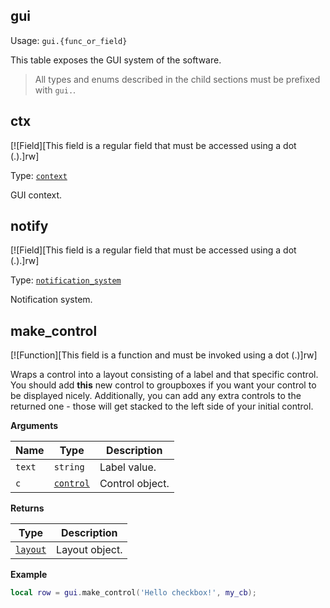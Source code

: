 ## gui

Usage: `gui.{func_or_field}`

This table exposes the GUI system of the software.

> All types and enums described in the child sections must be prefixed with `gui.`.

## ctx

[![Field][This field is a regular field that must be accessed using a dot (.).]rw]

Type: [`context`](/api/gui/context "This type represents the GUI context.")

GUI context.

## notify

[![Field][This field is a regular field that must be accessed using a dot (.).]rw]

Type: [`notification_system`](/api/gui/notification-system "This type represents a notification system.")

Notification system.

## make_control

[![Function][This field is a function and must be invoked using a dot (.)]rw]

Wraps a control into a layout consisting of a label and that specific control. You should add **this** new control to groupboxes if you want your control to be displayed nicely. Additionally, you can add any extra controls to the returned one - those will get stacked to the left side of your initial control.

**Arguments**

| Name | Type | Description |
| ---- | ---- | ----------- |
| `text` | `string` | Label value. |
| `c` | [`control`](/api/gui/control "This type represents an abstract GUI control.") | Control object. |

**Returns**

| Type | Description |
| ---- | ----------- |
| [`layout`](/api/gui/container/control-container/layout "This type represents a layout control.") | Layout object. |

**Example**

```lua
local row = gui.make_control('Hello checkbox!', my_cb);
```
